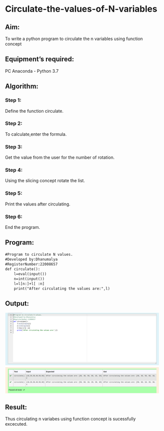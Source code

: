 # Circulate-the-values-of-N-variables
## Aim:
To write a python program to circulate the n variables using function concept

## Equipment’s required:
PC
Anaconda - Python 3.7
## Algorithm: 
### Step 1:
Define the function circulate.
### Step 2: 
To calculate,enter the formula.
### Step 3: 
Get the value from the user for the number of rotation.
### Step 4: 
Using the slicing concept rotate the list.
### Step 5: 
Print the values after circulating.
### Step 6:
End the program.
## Program:
```
#Program to circulate N values.
#Developed by:Dhanumalya 
#RegisterNumber:22008657
def circulate():
    l=eval(input())
    n=int(input())
    l=l[n:]+l[ :n]
    print("After circulating the values are:",l)
```
## Output:
!["Output"](/circulate.png)
## Result:
Thus circulating n variabes using function concept is sucessfully excecuted.
